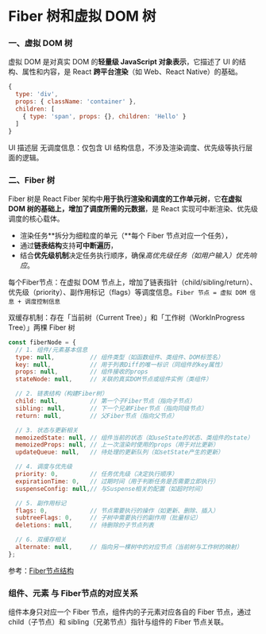 # Fiber 树和虚拟 DOM 树

### 一、虚拟 DOM 树  
虚拟 DOM 是对真实 DOM 的**轻量级 JavaScript 对象表示**，它描述了 UI 的结构、属性和内容，是 React **跨平台渲染**（如 Web、React Native）的基础。

```js
{
  type: 'div',
  props: { className: 'container' },
  children: [
    { type: 'span', props: {}, children: 'Hello' }
  ]
}
```

UI 描述层
无调度信息：仅包含 UI 结构信息，不涉及渲染调度、优先级等执行层面的逻辑。

### 二、Fiber 树
Fiber 树是 React Fiber 架构中**用于执行渲染和调度的工作单元树**，它**在虚拟 DOM 树的基础上，增加了调度所需的元数据**，是 React 实现可中断渲染、优先级调度的核心载体。

* 渲染任务**拆分为细粒度的单元（**每个 Fiber 节点对应一个任务），
* 通过**链表结构**支持**可中断遍历**，
* 结合**优先级机制**决定任务执行顺序，确保*高优先级任务（如用户输入）优先响应*。


每个Fiber节点：在虚拟 DOM 节点上，增加了链表指针（child/sibling/return）、优先级（priority）、副作用标记（flags）等调度信息。```Fiber 节点 = 虚拟 DOM 信息 + 调度控制信息```

双缓存机制：存在「当前树（Current Tree）」和「工作树（WorkInProgress Tree）」两棵 Fiber 树


```js
const fiberNode = {
  // 1. 组件/元素基本信息
  type: null,          // 组件类型（如函数组件、类组件、DOM标签名）
  key: null,           // 用于列表Diff的唯一标识（同组件的key属性）
  props: null,         // 组件接收的props
  stateNode: null,     // 关联的真实DOM节点或组件实例（类组件）

  // 2. 链表结构（构建Fiber树）
  child: null,         // 第一个子Fiber节点（指向子节点）
  sibling: null,       // 下一个兄弟Fiber节点（指向同级节点）
  return: null,        // 父Fiber节点（指向父节点）

  // 3. 状态与更新相关
  memoizedState: null, // 组件当前的状态（如useState的状态、类组件的state）
  memoizedProps: null, // 上一次渲染时使用的props（用于对比更新）
  updateQueue: null,   // 待处理的更新队列（如setState产生的更新）

  // 4. 调度与优先级
  priority: 0,         // 任务优先级（决定执行顺序）
  expirationTime: 0,   // 过期时间（用于判断任务是否需要立即执行）
  suspenseConfig: null,// 与Suspense相关的配置（如超时时间）

  // 5. 副作用标记
  flags: 0,            // 节点需要执行的操作（如更新、删除、插入）
  subtreeFlags: 0,     // 子树中需要执行的副作用（批量标记）
  deletions: null,     // 待删除的子节点列表

  // 6. 双缓存相关
  alternate: null,     // 指向另一棵树中的对应节点（当前树与工作树的映射）
};
```
参考：[Fiber节点结构](https://www.doubao.com/thread/w7b8481b93b9118fc)


### 组件、元素 与 Fiber节点的对应关系
组件本身只对应一个 Fiber 节点，组件内的子元素对应各自的 Fiber 节点，通过 child（子节点）和 sibling（兄弟节点）指针与组件的 Fiber 节点关联。
